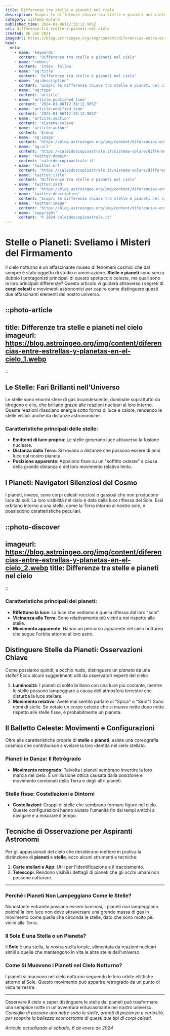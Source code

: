 ```yaml
---
title: Differenze tra stelle e pianeti nel cielo
description: Scopri le differenze chiave tra stelle e pianeti nel cielo; caratteristiche, luminosità e come riconoscerli facilmente. Esplora lastronomia ora!
category: sistema-solare
published_time: 2024-01-06T12:38:12.905Z
url: differenze-tra-stelle-e-pianeti-nel-cielo
created: 06 Jan 2024
imageUrl: https://blog.astroingeo.org/img/content/diferencias-entre-estrellas-y-planetas-en-el-cielo_1.webp
head:
  meta:
    - name: 'keywords'
      content: 'Differenze tra stelle e pianeti nel cielo'
    - name: 'robots'
      content: 'index, follow'
    - name: 'og:title'
      content: 'Differenze tra stelle e pianeti nel cielo'
    - name: 'og:description'
      content: 'Scopri le differenze chiave tra stelle e pianeti nel cielo; caratteristiche, luminosità e come riconoscerli facilmente. Esplora lastronomia ora!'
    - name: 'og:type'
      content: 'article'
    - name: 'article:published_time'
      content: '2024-01-06T12:38:12.905Z'
    - name: 'article:modified_time'
      content: '2024-01-06T12:38:12.905Z'
    - name: 'article:section'
      content: 'sistema-solare'
    - name: 'article:author'
      content: 'Elena'
    - name: 'og:image'
      content: 'https://blog.astroingeo.org/img/content/diferencias-entre-estrellas-y-planetas-en-el-cielo_1.webp'
    - name: 'og:url'
      content: 'https://caleidoscopioastrale.it/sistema-solare/differenze-tra-stelle-e-pianeti-nel-cielo'
    - name: 'twitter:domain'
      content: 'caleidoscopioastrale.it'
    - name: 'twitter:url'
      content: 'https://caleidoscopioastrale.it/sistema-solare/differenze-tra-stelle-e-pianeti-nel-cielo'
    - name: 'twitter:title'
      content: 'Differenze tra stelle e pianeti nel cielo'
    - name: 'twitter:card'
      content: 'https://blog.astroingeo.org/img/content/diferencias-entre-estrellas-y-planetas-en-el-cielo_1.webp'
    - name: 'twitter:description'
      content: 'Scopri le differenze chiave tra stelle e pianeti nel cielo; caratteristiche, luminosità e come riconoscerli facilmente. Esplora lastronomia ora!'
    - name: 'twitter:image'
      content: 'https://blog.astroingeo.org/img/content/diferencias-entre-estrellas-y-planetas-en-el-cielo_1.webp'
    - name: 'copyright'
      content: '© 2024 caleidoscopioastrale.it'
---
```

# Stelle o Pianeti: Sveliamo i Misteri del Firmamento

Il cielo notturno è un affascinante museo di fenomeni cosmici che dal sempre è stato oggetto di studio e ammirazione. **Stelle e pianeti** sono senza dubbio i protagonisti principali di questo spettacolo celeste, ma quali sono le loro principali differenze? Questo articolo vi guiderà attraverso i segreti di **corpi celesti** e movimenti astronomici per capire come distinguere questi due affascinanti elementi del nostro universo.

::photo-article
---
title: Differenze tra stelle e pianeti nel cielo
imageurl: https://blog.astroingeo.org/img/content/diferencias-entre-estrellas-y-planetas-en-el-cielo_1.webp
---
::

## Le Stelle: Fari Brillanti nell'Universo

Le stelle sono enormi sfere di gas incandescente, dominate soprattutto da idrogeno e elio, che brillano grazie alle reazioni nucleari al loro interno. Queste reazioni rilasciano energia sotto forma di luce e calore, rendendo le stelle visibili anche da distanze astronomiche. 

### Caratteristiche principali delle stelle:
- **Emittenti di luce propria**: Le stelle generano luce attraverso la fusione nucleare.
- **Distanza dalla Terra**: Si trovano a distanze che possono essere di anni luce dal nostro pianeta.
- **Posizione apparente**: Appaiono fisse su un "soffitto celeste" a causa della grande distanza e del loro movimento relativo lento.

## I Pianeti: Navigatori Silenziosi del Cosmo

I pianeti, invece, sono corpi celesti rocciosi o gassosi che non producono luce da soli. La loro visibilità nel cielo è data dalla luce riflessa del Sole. Essi orbitano intorno a una stella, come la Terra intorno al nostro sole, e possiedono caratteristiche peculiari.

::photo-discover
---
imageurl: https://blog.astroingeo.org/img/content/diferencias-entre-estrellas-y-planetas-en-el-cielo_2.webp
title: Differenze tra stelle e pianeti nel cielo
---
::

### Caratteristiche principali dei pianeti:
- **Riflettono la luce**: La luce che vediamo è quella riflessa dal loro "sole".
- **Vicinanza alla Terra**: Sono relativamente più vicini a noi rispetto alle stelle.
- **Movimento apparente**: Hanno un percorso apparente nel cielo notturno che segue l'orbita attorno al loro astro.

## Distinguere Stelle da Pianeti: Osservazioni Chiave

Come possiamo quindi, a occhio nudo, distinguere un *pianeta* da una *stella*? Ecco alcuni suggerimenti utili da osservatori esperti del cielo:

1. **Luminosità**: I pianeti di solito brillano con una luce più costante, mentre le stelle possono lampeggiare a causa dell'atmosfera terrestre che disturba la luce stellare.
2. **Movimento relativo**: Avete mai sentito parlare di "Spica" o "Sirio"? Sono nomi di stelle. Se notate un corpo celeste che si muove notte dopo notte rispetto alle stelle fisse, è probabilmente un pianeta.

## Il Balletto Celeste: Movimenti e Configurazioni

Oltre alle caratteristiche proprie di **stelle** e **pianeti**, esiste una coreografia cosmica che contribuisce a svelare la loro identità nel cielo stellato.

### Pianeti in Danza: Il Retrògrado

- **Movimento retrogrado**: Talvolta i pianeti sembrano invertire la loro marcia nel cielo. È un'illusione ottica causata dalla posizione e movimento combinati della Terra e degli altri pianeti.

### Stelle fisse: Costellazioni e Dintorni

- **Costellazioni**: Gruppi di stelle che sembrano formare figure nel cielo. Queste configurazioni hanno aiutato l'umanità fin dai tempi antichi a navigare e a misurare il tempo.

## Tecniche di Osservazione per Aspiranti Astronomi

Per gli appassionati del cielo che desiderano mettere in pratica la distinzione di **pianeti** e **stelle**, ecco alcuni strumenti e tecniche:

1. **Carte stellari e App**: Utili per l'identificazione e il tracciamento.
2. **Telescopi**: Rendono visibili i dettagli di pianeti che gli occhi umani non possono catturare.

---

### Perché i Pianeti Non Lampeggiano Come le Stelle?

Nonostante entrambi possano essere luminosi, i pianeti non lampeggiano poiché la loro luce non deve attraversare una grande massa di gas in movimento come quella che circonda le stelle, dato che sono molto più vicini alla Terra.

### Il Sole È una Stella o un Pianeta?

Il **Sole** è una stella, la nostra stella locale, alimentata da reazioni nucleari simili a quelle che mantengono in vita le altre stelle dell'universo.

### Come Si Muovono i Pianeti nel Cielo Notturno?

I pianeti si muovono nel cielo notturno seguendo le loro orbite ellittiche attorno al Sole. Questo movimento può apparire retrogrado da un punto di vista terrestre.

---

Osservare il cielo e saper distinguere le stelle dai pianeti può trasformare una semplice notte in un'avventura entusiasmante nel nostro universo. *Consiglio di passare una notte sotto le stelle, armati di pazienza e curiosità, per scoprire la bellezza sconcertante di questi due tipi di corpi celesti.*

_Artículo actualizado el sábado, 6 de enero de 2024_